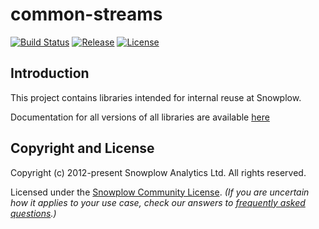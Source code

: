 # common-streams

[![Build Status][build-image]][build]
[![Release][release-image]][releases]
[![License][license-image]][license]

## Introduction

This project contains libraries intended for internal reuse at Snowplow.

Documentation for all versions of all libraries are available [here][docs]

## Copyright and License

Copyright (c) 2012-present Snowplow Analytics Ltd. All rights reserved.

Licensed under the [Snowplow Community License](https://docs.snowplow.io/community-license-1.0). _(If you are uncertain how it applies to your use case, check our answers to [frequently asked questions](https://docs.snowplow.io/docs/contributing/community-license-faq/).)_

[docs]: https://snowplow-incubator.github.io/common-streams

[techdocs-image]: https://d3i6fms1cm1j0i.cloudfront.net/github/images/techdocs.png
[setup-image]: https://d3i6fms1cm1j0i.cloudfront.net/github/images/setup.png
[roadmap-image]: https://d3i6fms1cm1j0i.cloudfront.net/github/images/roadmap.png
[setup]: https://docs.snowplow.io/docs/getting-started-on-snowplow-open-source/
[techdocs]: https://docs.snowplow.io/docs/
[roadmap]: https://github.com/snowplow/snowplow/projects/7

[build-image]: https://github.com/snowplow-incubator/common-streams/workflows/CI/badge.svg
[build]: https://github.com/snowplow-incubator/common-streams/actions/workflows/ci.yml

[release-image]: https://img.shields.io/badge/release-0.6.0-blue.svg?style=flat
[releases]: https://github.com/snowplow-incubator/common-streams/releases

[license]: https://docs.snowplow.io/docs/contributing/community-license-faq/
[license-image]: https://img.shields.io/badge/license-Snowplow--Community-blue.svg?style=flat
